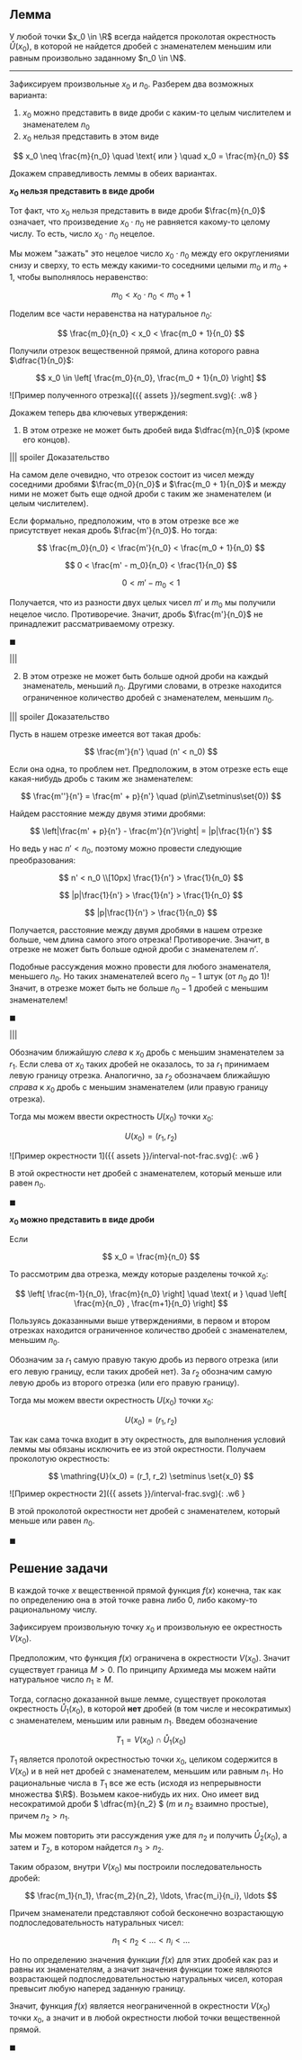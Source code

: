## Лемма

У любой точки $x_0 \in \R$ всегда найдется проколотая окрестность $\mathring{U}(x_0)$, в которой не найдется дробей с знаменателем меньшим или равным произвольно заданному $n_0 \in \N$.

---

Зафиксируем произвольные $x_0$ и $n_0$. Разберем два возможных варианта:

1. $x_0$ можно представить в виде дроби с каким-то целым числителем и знаменателем $n_0$
2. $x_0$ нельзя представить в этом виде

$$ x_0 \neq \frac{m}{n_0} \quad \text{ или } \quad x_0 = \frac{m}{n_0} $$

Докажем справедливость леммы в обеих вариантах.

**$x_0$ нельзя представить в виде дроби**

Тот факт, что $x_0$ нельзя представить в виде дроби $\frac{m}{n_0}$ означает, что произведение $x_0 \cdot n_0$ не равняется какому-то целому числу. То есть, число $x_0 \cdot n_0$ нецелое.

Мы можем "зажать" это нецелое число $x_0 \cdot n_0$ между его округлениями снизу и сверху, то есть между какими-то соседними целыми $m_0$ и $m_0 + 1$, чтобы выполнялось неравенство:

$$ m_0 < x_0 \cdot n_0 < m_0 + 1 $$

Поделим все части неравенства на натуральное $n_0$:

$$ \frac{m_0}{n_0} < x_0 < \frac{m_0 + 1}{n_0} $$

Получили отрезок вещественной прямой, длина которого равна $\dfrac{1}{n_0}$:

$$ x_0 \in \left[ \frac{m_0}{n_0}, \frac{m_0 + 1}{n_0} \right] $$

![Пример полученного отрезка]({{ assets }}/segment.svg){: .w8 }

Докажем теперь два ключевых утверждения:

1. В этом отрезке не может быть дробей вида $\dfrac{m}{n_0}$ (кроме его концов).

||| spoiler Доказательство

На самом деле очевидно, что отрезок состоит из чисел между соседними дробями $\frac{m_0}{n_0}$ и $\frac{m_0 + 1}{n_0}$ и между ними не может быть еще одной дроби с таким же знаменателем (и целым числителем).

Если формально, предположим, что в этом отрезке все же присутствует некая дробь $\frac{m'}{n_0}$. Но тогда:

$$ \frac{m_0}{n_0} < \frac{m'}{n_0} < \frac{m_0 + 1}{n_0} $$

$$ 0 < \frac{m' - m_0}{n_0} < \frac{1}{n_0} $$

$$ 0 < m' - m_0 < 1 $$

Получается, что из разности двух целых чисел $m'$ и $m_0$ мы получили нецелое число. Противоречие.
Значит, дробь $\frac{m'}{n_0}$ не принадлежит рассматриваемому отрезку.

$\blacksquare$

|||

2. В этом отрезке не может быть больше одной дроби на каждый знаменатель, меньший $n_0$. Другими словами, в отрезке находится ограниченное количество дробей с знаменателем, меньшим $n_0$.

||| spoiler Доказательство

Пусть в нашем отрезке имеется вот такая дробь:

$$ \frac{m'}{n'} \quad (n' < n_0) $$

Если она одна, то проблем нет. Предположим, в этом отрезке есть еще какая-нибудь дробь с таким же знаменателем:

$$ \frac{m''}{n'} = \frac{m' + p}{n'} \quad (p\in\Z\setminus\set{0}) $$

Найдем расстояние между двумя этими дробями:

$$ \left|\frac{m' + p}{n'} - \frac{m'}{n'}\right| = |p|\frac{1}{n'} $$

Но ведь у нас $n' < n_0$, поэтому можно провести следующие преобразования:

$$ n' < n_0 \\[10px] \frac{1}{n'} > \frac{1}{n_0} $$

$$ |p|\frac{1}{n'} > \frac{1}{n'} > \frac{1}{n_0} $$

$$ |p|\frac{1}{n'} > \frac{1}{n_0} $$

Получается, расстояние между двумя дробями в нашем отрезке больше, чем длина самого этого отрезка! Противоречие.
Значит, в отрезке не может быть больше одной дроби с знаменателем $n'$.

Подобные рассуждения можно провести для любого знаменателя, меньшего $n_0$. Но таких знаменателей всего $n_0 - 1$ штук (от $n_0$ до $1$)! Значит, в отрезке может быть не больше $n_0 - 1$ дробей с меньшим знаменателем!

$\blacksquare$

|||

Обозначим ближайшую *слева* к $x_0$ дробь с меньшим знаменателем за $r_1$. Если слева от $x_0$ таких дробей не оказалось, то за $r_1$ принимаем левую границу отрезка. Аналогично, за $r_2$ обозначаем ближайшую *справа* к $x_0$ дробь с меньшим знаменателем (или правую границу отрезка).

Тогда мы можем ввести окрестность $U(x_0)$ точки $x_0$:

$$ U(x_0) = (r_1, r_2) $$

![Пример окрестности 1]({{ assets }}/interval-not-frac.svg){: .w6 }

В этой окрестности нет дробей с знаменателем, который меньше или равен $n_0$.

$\blacksquare$

**$x_0$ можно представить в виде дроби**

Если

$$ x_0 = \frac{m}{n_0} $$

То рассмотрим два отрезка, между которые разделены точкой $x_0$:

$$ \left[ \frac{m-1}{n_0}, \frac{m}{n_0} \right] \quad \text{ и } \quad \left[ \frac{m}{n_0} , \frac{m+1}{n_0} \right] $$

Пользуясь доказанными выше утверждениями, в первом и втором отрезках находится ограниченное количество дробей с знаменателем, меньшим $n_0$.

Обозначим за $r_1$ самую правую такую дробь из первого отрезка (или его левую границу, если таких дробей нет). За $r_2$ обозначим самую левую дробь из второго отрезка (или его правую границу).

Тогда мы можем ввести окрестность $U(x_0)$ точки $x_0$:

$$ U(x_0) = (r_1, r_2) $$

Так как сама точка входит в эту окрестность, для выполнения условий леммы мы обязаны исключить ее из этой окрестности. Получаем проколотую окрестность:

$$ \mathring{U}(x_0) = (r_1, r_2) \setminus \set{x_0} $$

![Пример окрестности 2]({{ assets }}/interval-frac.svg){: .w6 }

В этой проколотой окрестности нет дробей с знаменателем, который меньше или равен $n_0$.

$\blacksquare$

## Решение задачи

В каждой точке $x$ вещественной прямой функция $f(x)$ конечна, так как по определению она в этой точке равна либо $0$, либо какому-то рациональному числу.

Зафиксируем произвольную точку $x_0$ и произвольную ее окрестность $V(x_0)$.

Предположим, что функция $f(x)$ ограничена в окрестности $V(x_0)$. Значит существует граница $M>0$. По принципу Архимеда мы можем найти натуральное число $n_1 \geq M$.

Тогда, согласно доказанной выше лемме, существует проколотая окрестность $\mathring{U}_1(x_0)$, в которой **нет** дробей (в том числе и несократимых) с знаменателем, меньшим или равным $n_1$. Введем обозначение

$$ T_1 = V(x_0) \cap \mathring{U}_1(x_0) $$

$T_1$ является пролотой окрестностью точки $x_0$, целиком содержится в $V(x_0)$ и в ней нет дробей с знаменателем, меньшим или равным $n_1$. Но рациональные числа в $T_1$ все же есть (исходя из непрерывности множества $\R$). Возьмем какое-нибудь их них. Оно имеет вид несократимой дроби $ \dfrac{m}{n_2} $ ($m$ и $n_2$ взаимно простые), причем $n_2 > n_1$.

Мы можем повторить эти рассуждения уже для $n_2$ и получить $\mathring{U}_2(x_0)$, а затем и $T_2$, в котором найдется $n_3 > n_2$.

Таким образом, внутри $V(x_0)$ мы построили последовательность дробей:

$$ \frac{m_1}{n_1}, \frac{m_2}{n_2}, \ldots, \frac{m_i}{n_i}, \ldots $$

Причем знаменатели представляют собой бесконечно возрастающую подпоследовательность натуральных чисел:

$$ n_1 < n_2 < \ldots < n_i < \ldots $$

Но по определению значения функции $f(x)$ для этих дробей как раз и равны их знаменателям, а значит значения функции тоже являются возрастающей подпоследовательностью натуральных чисел, которая превысит любую наперед заданную границу.

Значит, функция $f(x)$ является неограниченной в окрестности $V(x_0)$ точки $x_0$, а значит и в любой окрестности любой точки вещественной прямой.

$\blacksquare$